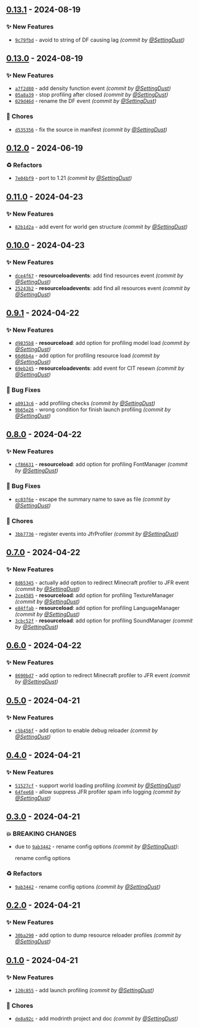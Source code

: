 
## [0.13.1] - 2024-08-19
### :sparkles: New Features
- [`9c79fbd`](https://github.com/SettingDust/MoreProfiling/commit/9c79fbd33b6bb5678f80d3e47291ab87ad14b8ed) - avoid to string of DF causing lag *(commit by [@SettingDust](https://github.com/SettingDust))*


## [0.13.0] - 2024-08-19
### :sparkles: New Features
- [`a7f2d80`](https://github.com/SettingDust/MoreProfiling/commit/a7f2d8035d9e98f424412ae27ce33da030e95137) - add density function event *(commit by [@SettingDust](https://github.com/SettingDust))*
- [`05a8a39`](https://github.com/SettingDust/MoreProfiling/commit/05a8a39116c4ba8aaf43cf9d33d8c38581fa8695) - stop profiling after closed *(commit by [@SettingDust](https://github.com/SettingDust))*
- [`029d46d`](https://github.com/SettingDust/MoreProfiling/commit/029d46d0880a2910c48f1335213141767d29baee) - rename the DF event *(commit by [@SettingDust](https://github.com/SettingDust))*

### :wrench: Chores
- [`d535356`](https://github.com/SettingDust/MoreProfiling/commit/d53535633a4743f589c81add5eb075936871c442) - fix the source in manifest *(commit by [@SettingDust](https://github.com/SettingDust))*


## [0.12.0] - 2024-06-19
### :recycle: Refactors
- [`7e04bf9`](https://github.com/SettingDust/MoreProfiling/commit/7e04bf93536100332605b694205d6f953b120580) - port to 1.21 *(commit by [@SettingDust](https://github.com/SettingDust))*


## [0.11.0] - 2024-04-23
### :sparkles: New Features
- [`82b1d2a`](https://github.com/SettingDust/MoreProfiling/commit/82b1d2ad32cc5a233b4f62bfbe8a16c9e6c0cdfb) - add event for world gen structure *(commit by [@SettingDust](https://github.com/SettingDust))*


## [0.10.0] - 2024-04-23
### :sparkles: New Features
- [`dce4f67`](https://github.com/SettingDust/MoreProfiling/commit/dce4f67f3594848576adafcd596942f0c72dd85f) - **resourceloadevents**: add find resources event *(commit by [@SettingDust](https://github.com/SettingDust))*
- [`25243b2`](https://github.com/SettingDust/MoreProfiling/commit/25243b2c40cc891ac363ba9ee78a6be0dbd2ccf4) - **resourceloadevents**: add find all resources event *(commit by [@SettingDust](https://github.com/SettingDust))*


## [0.9.1] - 2024-04-22
### :sparkles: New Features
- [`d9835b8`](https://github.com/SettingDust/MoreProfiling/commit/d9835b85bc7d1aa8b25ce73dff145fcda26316a1) - **resourceload**: add option for profiling model load *(commit by [@SettingDust](https://github.com/SettingDust))*
- [`66d6b4a`](https://github.com/SettingDust/MoreProfiling/commit/66d6b4ac3a9e9b407e8aca392c9e16d2497ea52e) - add option for profiling resource load *(commit by [@SettingDust](https://github.com/SettingDust))*
- [`69eb245`](https://github.com/SettingDust/MoreProfiling/commit/69eb245fffbcab54dca481a66f33a74b1414994d) - **resourceloadevents**: add event for CIT resewn *(commit by [@SettingDust](https://github.com/SettingDust))*

### :bug: Bug Fixes
- [`a0913c6`](https://github.com/SettingDust/MoreProfiling/commit/a0913c63a75ad1707fd4307789d763f9f0e64671) - add profiling checks *(commit by [@SettingDust](https://github.com/SettingDust))*
- [`9b65e26`](https://github.com/SettingDust/MoreProfiling/commit/9b65e265e66630082c5569f9e3fb786c361226e6) - wrong condition for finish launch profiling *(commit by [@SettingDust](https://github.com/SettingDust))*


## [0.8.0] - 2024-04-22
### :sparkles: New Features
- [`cf86631`](https://github.com/SettingDust/MoreProfiling/commit/cf866319401950feb5b0ce1b33be39e43697581d) - **resourceload**: add option for profiling FontManager *(commit by [@SettingDust](https://github.com/SettingDust))*

### :bug: Bug Fixes
- [`ec03f6e`](https://github.com/SettingDust/MoreProfiling/commit/ec03f6e365c7c229308dd6e77743c685753a621a) - escape the summary name to save as file *(commit by [@SettingDust](https://github.com/SettingDust))*

### :wrench: Chores
- [`3bb7736`](https://github.com/SettingDust/MoreProfiling/commit/3bb77361e0afe256e96ee5b220ad8d4a5e71c239) - register events into JfrProfiler *(commit by [@SettingDust](https://github.com/SettingDust))*


## [0.7.0] - 2024-04-22
### :sparkles: New Features
- [`8d65345`](https://github.com/SettingDust/MoreProfiling/commit/8d6534562da8b03f68b884438b1900c46d51d077) - actually add option to redirect Minecraft profiler to JFR event *(commit by [@SettingDust](https://github.com/SettingDust))*
- [`2ce4585`](https://github.com/SettingDust/MoreProfiling/commit/2ce4585ad1a9f562bcba81c870788daff43bb23f) - **resourceload**: add option for profiling  TextureManager *(commit by [@SettingDust](https://github.com/SettingDust))*
- [`e84ffab`](https://github.com/SettingDust/MoreProfiling/commit/e84ffab0b0f7e04b44125f84e1c512dad7808752) - **resourceload**: add option for profiling  LanguageManager *(commit by [@SettingDust](https://github.com/SettingDust))*
- [`3cbc52f`](https://github.com/SettingDust/MoreProfiling/commit/3cbc52f5bc6fa737461cbb368c20c57063dc5c8b) - **resourceload**: add option for profiling  SoundManager *(commit by [@SettingDust](https://github.com/SettingDust))*


## [0.6.0] - 2024-04-22
### :sparkles: New Features
- [`8690bd7`](https://github.com/SettingDust/MoreProfiling/commit/8690bd7da806fbc9fdfd3811d2081c2b93de6d5a) - add option to redirect Minecraft profiler to JFR event *(commit by [@SettingDust](https://github.com/SettingDust))*


## [0.5.0] - 2024-04-21
### :sparkles: New Features
- [`c5b456f`](https://github.com/SettingDust/MoreProfiling/commit/c5b456f59acb2869423c50ae4360041f5729f757) - add option to enable debug reloader *(commit by [@SettingDust](https://github.com/SettingDust))*


## [0.4.0] - 2024-04-21
### :sparkles: New Features
- [`51527cf`](https://github.com/SettingDust/MoreProfiling/commit/51527cf4cf3d6beb5f164675dc31d0f3743ba88d) - support world loading profiling *(commit by [@SettingDust](https://github.com/SettingDust))*
- [`64fee68`](https://github.com/SettingDust/MoreProfiling/commit/64fee687d032de464041630f51c8db383c179e8f) - allow suppress JFR profiler spam info logging *(commit by [@SettingDust](https://github.com/SettingDust))*


## [0.3.0] - 2024-04-21
### :boom: BREAKING CHANGES
- due to [`9ab3442`](https://github.com/SettingDust/MoreProfiling/commit/9ab3442cae46b4920a7424833a88486f56f82f59) - rename config options *(commit by [@SettingDust](https://github.com/SettingDust))*:

  rename config options


### :recycle: Refactors
- [`9ab3442`](https://github.com/SettingDust/MoreProfiling/commit/9ab3442cae46b4920a7424833a88486f56f82f59) - rename config options *(commit by [@SettingDust](https://github.com/SettingDust))*


## [0.2.0] - 2024-04-21
### :sparkles: New Features
- [`30ba290`](https://github.com/SettingDust/MoreProfiling/commit/30ba29051c925f7ce76bb7a8ce08b8c7d3d8c137) - add option to dump resource reloader profiles *(commit by [@SettingDust](https://github.com/SettingDust))*


## [0.1.0] - 2024-04-21
### :sparkles: New Features
- [`120c855`](https://github.com/SettingDust/MoreProfiling/commit/120c8555ff889f0901ce44a1343c4d72b0d56842) - add launch profiling *(commit by [@SettingDust](https://github.com/SettingDust))*

### :wrench: Chores
- [`de8a92c`](https://github.com/SettingDust/MoreProfiling/commit/de8a92c20fe0536a36bcaa0c72c3417977979407) - add modrinth project and doc *(commit by [@SettingDust](https://github.com/SettingDust))*


[0.1.0]: https://github.com/SettingDust/MoreProfiling/compare/0.0.0...0.1.0
[0.2.0]: https://github.com/SettingDust/MoreProfiling/compare/0.1.0...0.2.0
[0.3.0]: https://github.com/SettingDust/MoreProfiling/compare/0.2.0...0.3.0
[0.4.0]: https://github.com/SettingDust/MoreProfiling/compare/0.3.0...0.4.0
[0.5.0]: https://github.com/SettingDust/MoreProfiling/compare/0.4.0...0.5.0
[0.6.0]: https://github.com/SettingDust/MoreProfiling/compare/0.5.0...0.6.0
[0.7.0]: https://github.com/SettingDust/MoreProfiling/compare/0.6.1...0.7.0
[0.8.0]: https://github.com/SettingDust/MoreProfiling/compare/0.7.0...0.8.0
[0.9.1]: https://github.com/SettingDust/MoreProfiling/compare/0.8.0...0.9.1
[0.10.0]: https://github.com/SettingDust/MoreProfiling/compare/0.9.1...0.10.0
[0.11.0]: https://github.com/SettingDust/MoreProfiling/compare/0.10.0...0.11.0
[0.12.0]: https://github.com/SettingDust/MoreProfiling/compare/0.11.0...0.12.0
[0.13.0]: https://github.com/SettingDust/MoreProfiling/compare/0.12.0...0.13.0
[0.13.1]: https://github.com/SettingDust/MoreProfiling/compare/0.13.0...0.13.1
